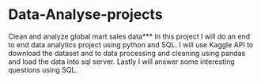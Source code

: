 # Data-Analyse-projects
Clean and analyze global mart sales data***
In this project I will do an end to end data analytics project using python and SQL.
I will use Kaggle API to download the dataset and to data processing and cleaning using pandas and load the data into sql server.
Lastly I will answer some interesting questions using SQL.

